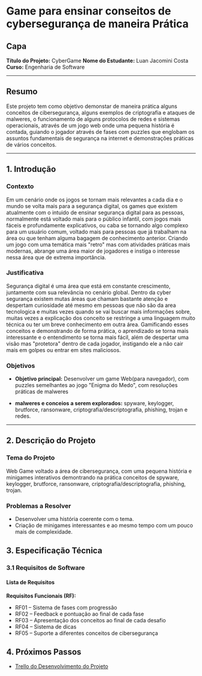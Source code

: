 # Game para ensinar conseitos de cybersegurança de maneira Prática

## Capa

**Título do Projeto:** CyberGame
**Nome do Estudante:** Luan Jacomini Costa
**Curso:** Engenharia de Software  

---

## Resumo

Este projeto tem como objetivo demonstar de maneira prática alguns conceitos de cibersegurança, alguns exemplos de criptografia e ataques de malweres, o funcionamento de alguns protocolos de redes e sistemas operacionais, através de um jogo web onde uma pequena história é contada, guiando o jogador através de fases com puzzles que englobam os assuntos fundamentais de segurança na internet e demonstrações práticas de vários conceitos.

---

## 1. Introdução

### Contexto

Em um cenário onde os jogos se tornam mais relevantes a cada dia e o mundo se volta mais para a segurança digital, os games que existem atualmente com o intuido de ensinar segurança digital para as pessoas, normalmente está voltado mais para o público infantil, com jogos mais fáceis e profundamente explicativos, ou caba se tornando algo complexo para um usuário comum, voltado mais para pessoas que já trabalham na área ou que tenham alguma bagagem de conhecimento anterior. Criando um jogo com uma temática mais "retro" mas com atividades práticas mais modernas, abrange uma área maior de jogadores e instiga o interesse nessa área que de extrema importância.

### Justificativa

Segurança digital é uma área que está em constante crescimento, juntamente com sua relevância no cenário global. Dentro da cyber segurança existem mutas áreas que chamam bastante atenção e despertam curiosidade até mesmo em pessoas que não são da area tecnologica e muitas vezes quando se vai buscar mais informações sobre, muitas vezes a explicação dos conceito se restringe a uma linguagem muito técnica ou ter um breve conhecimento em outra área. Gamificando esses conceitos e demonstrando de forma prática, o aprendizado se torna mais interessante e o entendimento se torna mais fácil, além de despertar uma visão mas "protetora" dentro de cada jogador, instigando ele a não cair mais em golpes ou entrar em sites maliciosos.


### Objetivos

- **Objetivo principal:** Desenvolver um game Web(para navegador), com puzzles semelhantes ao jogo "Enigma do Medo", com resoluções práticas de malweres

- **malweres e conceios a serem explorados:** spyware, keylogger, brutforce, ransonware, criptografia/descriptografia, phishing, trojan e redes.

---

## 2. Descrição do Projeto

### Tema do Projeto

Web Game voltado a área de cibersegurança, com uma pequena história e minigames interativos demontrando na prática conceitos de spyware, keylogger, brutforce, ransonware, criptografia/descriptografia, phishing, trojan.

### Problemas a Resolver

- Desenvolver uma história coerente com o tema.
- Criação de minigames interessantes e ao mesmo tempo com um pouco mais de complexidade.

## 3. Especificação Técnica

### 3.1 Requisitos de Software

#### Lista de Requisitos

**Requisitos Funcionais (RF):**

- RF01 – Sistema de fases com progressão
- RF02 – Feedback e pontuação ao final de cada fase
- RF03 – Apresentação dos conceitos ao final de cada desafio
- RF04 – Sistema de dicas
- RF05 – Suporte a diferentes conceitos de cibersegurança


## 4. Próximos Passos

- [Trello do Desenvolvimento do Projeto](https://trello.com/b/K4ynR7fl/portifolio-de-projeto)
